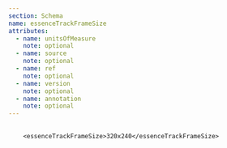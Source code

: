 ```yaml
---
section: Schema
name: essenceTrackFrameSize
attributes:
  - name: unitsOfMeasure
    note: optional
  - name: source
    note: optional
  - name: ref
    note: optional
  - name: version
    note: optional
  - name: annotation
    note: optional
---
```

<pre>
  <code>
    &lt;essenceTrackFrameSize&gt;320x240&lt;/essenceTrackFrameSize&gt;
  </code>
</pre>

